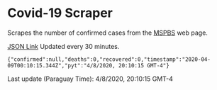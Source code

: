 # Covid-19 Scraper

Scrapes the number of confirmed cases from the [MSPBS](https://www.mspbs.gov.py/covid-19.php) web page.

[JSON Link](https://jmayalag.github.io/covid19-scrape/cases.json)
Updated every 30 minutes.
```
{"confirmed":null,"deaths":0,"recovered":0,"timestamp":"2020-04-09T00:10:15.344Z","pyt":"4/8/2020, 20:10:15 GMT-4"}
```
Last update (Paraguay Time): 4/8/2020, 20:10:15 GMT-4